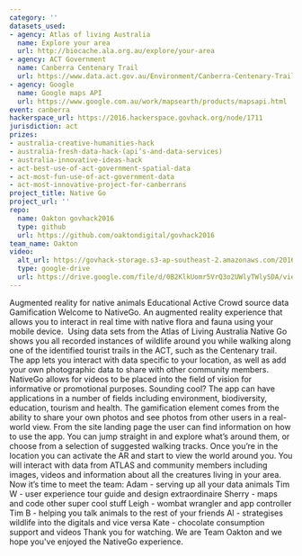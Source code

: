 ```yaml
---
category: ''
datasets_used:
- agency: Atlas of living Australia
  name: Explore your area
  url: http://biocache.ala.org.au/explore/your-area
- agency: ACT Government
  name: Canberra Centenary Trail
  url: https://www.data.act.gov.au/Environment/Canberra-Centenary-Trail/86di-ncd5
- agency: Google
  name: Google maps API
  url: https://www.google.com.au/work/mapsearth/products/mapsapi.html
event: canberra
hackerspace_url: https://2016.hackerspace.govhack.org/node/1711
jurisdiction: act
prizes:
- australia-creative-humanities-hack
- australia-fresh-data-hack-(api’s-and-data-services)
- australia-innovative-ideas-hack
- act-best-use-of-act-government-spatial-data
- act-most-fun-use-of-act-government-data
- act-most-innovative-project-for-canberrans
project_title: Native Go
project_url: ''
repo:
  name: Oakton govhack2016
  type: github
  url: https://github.com/oaktondigital/govhack2016
team_name: Oakton
video:
  alt_url: https://govhack-storage.s3-ap-southeast-2.amazonaws.com/2016/2016-07-31%2009-21-56.mp4
  type: google-drive
  url: https://drive.google.com/file/d/0B2KlkUomr5VrQ3o2UWlyTWlySDA/view?usp=sharing
---
```


Augmented reality for native animals
Educational
Active
Crowd source data
Gamification
Welcome to NativeGo. An augmented reality experience that allows you to interact in real time with native flora and fauna using your mobile device. 
Using data sets from the Atlas of Living Australia Native Go shows you all recorded instances of wildlife around you while walking along one of the identified tourist trails in the ACT, such as the Centenary trail. 
The app lets you interact with data specific to your location, as well as add your own photographic data to share with other community members. NativeGo allows for videos to be placed into the field of vision for informative or promotional purposes.
Sounding cool? The app can have applications in a number of fields including environment, biodiversity, education, tourism and health. The gamification element comes from the ability to share your own photos and see photos from other users in a real-world view.
From the site landing page the user can find information on how to use the app. You can jump straight in and explore what’s around them, or choose from a selection of suggested walking tracks.
Once you’re in the location you can activate the AR and start to view the world around you. You will interact with data from ATLAS and community members including images, videos and information about all the creatures living in your area. 
Now it’s time to meet the team:
Adam - serving up all your data animals
Tim W - user experience tour guide and design extraordinaire
Sherry - maps and code other super cool stuff
Leigh - wombat wrangler and app controller
Tim B - helping you talk animals to the rest of your friends
Al - strategises wildlife into the digitals and vice versa
​​​​​​​Kate - chocolate consumption support and videos
Thank you for watching. We are Team Oakton and we hope you've enjoyed the NativeGo experience.